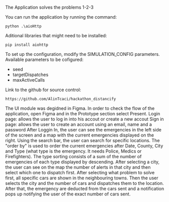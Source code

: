 The Application solves the problems 1-2-3

You can run the application by running the command:
```
python .\aioHttp
```

Aditional libraries that might need to be installed:
```
pip install aiohttp
```

To set up the configuration, modify the SIMULATION_CONFIG parameters. Available parameters to be cofigured:
  * seed
  * targetDispatches
  * maxActiveCalls

Link to the github for source control:
```
https://github.com/AlinTcaci/hackathon_distancify
```

The UI module was degidned in Figma. In order to check the flow of the application, open Figma and in the Prototype section select Present.
Login page: allows the user to log in into his accout or create a new accout
Sign in page: allows the user to create an account using an email, name and a password
After Loggin In, the user can see the emergencies in the left side of the screen and a map with the current emergencies displayed on the right.
Using the search bar, the user can search for specific locations.
The "order by" is used to order the current emergencies after Date, County, City and Type (what type is the emergency. It needs Police, Medics or Firefighters). The type sorting consists of a sum of the number of emergencies of each type displayed by descending.
After selecting a city, the user can see on the map the number of alerts in that city and then select which one to dispatch first.
After selecting what problem to solve first, all specific cars are shown in the neighbouring towns. Then the user selects the city and the number of cars and dispatches them to the location.
After that, the emergency are deducted from the cars sent and a notification pops up notifying the user of the exact number of cars sent.
